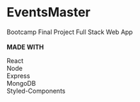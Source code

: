 # EventsMaster
Bootcamp Final Project Full Stack Web App
<br/>
<br/>
**MADE WITH**

React<br/>
Node<br/>
Express<br/>
MongoDB<br/>
Styled-Components

